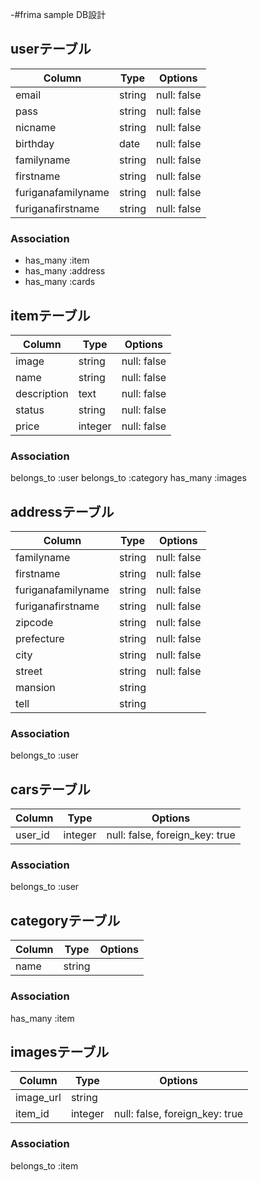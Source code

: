 -#frima sample DB設計
## userテーブル
|Column|Type|Options|
|------|----|-------|
|email|string|null: false|
|pass|string|null: false|
|nicname|string|null: false|
|birthday|date|null: false|
|familyname|string|null: false|
|firstname|string|null: false|
|furiganafamilyname|string|null: false|
|furiganafirstname|string|null: false|
### Association
- has_many :item
- has_many :address
- has_many :cards

## itemテーブル
|Column|Type|Options|
|------|----|-------|
|image|string|null: false|
|name|string|null: false|
|description|text|null: false|
|status|string|null: false|
|price|integer|null: false|
### Association
belongs_to :user
belongs_to :category
has_many :images
 
## addressテーブル
|Column|Type|Options|
|------|----|-------|
|familyname|string|null: false|
|firstname|string|null: false|
|furiganafamilyname|string|null: false|
|furiganafirstname|string|null: false|
|zipcode|string|null: false|
|prefecture|string|null: false|
|city|string|null: false|
|street|string|null: false|
|mansion|string|
|tell|string|
### Association
belongs_to :user

## carsテーブル
|Column|Type|Options|
|------|----|-------|
|user_id|integer|null: false, foreign_key: true|
### Association
belongs_to :user

## categoryテーブル
|Column|Type|Options|
|------|----|-------|
|name|string|
### Association
has_many :item

## imagesテーブル
|Column|Type|Options|
|------|----|-------|
|image_url|string|
|item_id|integer|null: false, foreign_key: true|
### Association
belongs_to :item